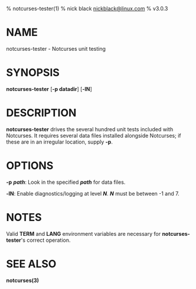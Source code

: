 % notcurses-tester(1)
% nick black <nickblack@linux.com>
% v3.0.3

# NAME

notcurses-tester - Notcurses unit testing

# SYNOPSIS

**notcurses-tester** [**-p datadir**] [**-lN**]

# DESCRIPTION

**notcurses-tester** drives the several hundred unit tests included with
Notcurses. It requires several data files installed alongside Notcurses;
if these are in an irregular location, supply **-p**.

# OPTIONS

**-p** ***path***: Look in the specified ***path*** for data files.

**-lN**: Enable diagnostics/logging at level ***N***. ***N*** must be
between -1 and 7.

# NOTES

Valid **TERM** and **LANG** environment variables are necessary for
**notcurses-tester**'s correct operation.

# SEE ALSO

**notcurses(3)**
